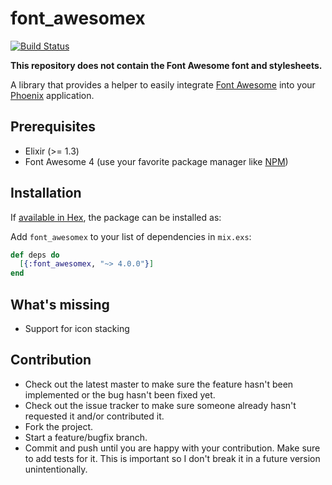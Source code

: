 # font_awesomex

[![Build Status](https://travis-ci.org/tlux/font_awesomex.svg?branch=master)](https://travis-ci.org/tlux/font_awesomex)

**This repository does not contain the Font Awesome font and stylesheets.**

A library that provides a helper to easily integrate [Font Awesome](http://fontawesome.io/) into your [Phoenix](http://www.phoenixframework.org/) application.

## Prerequisites

* Elixir (>= 1.3)
* Font Awesome 4 (use your favorite package manager like [NPM](https://www.npmjs.com/package/font-awesome))

## Installation

If [available in Hex](https://hex.pm/docs/publish), the package can be installed as:

Add `font_awesomex` to your list of dependencies in `mix.exs`:

```elixir
def deps do
  [{:font_awesomex, "~> 4.0.0"}]
end
```

## What's missing

* Support for icon stacking

## Contribution

* Check out the latest master to make sure the feature hasn't been implemented
  or the bug hasn't been fixed yet.
* Check out the issue tracker to make sure someone already hasn't requested it
  and/or contributed it.
* Fork the project.
* Start a feature/bugfix branch.
* Commit and push until you are happy with your contribution. Make sure to add
  tests for it. This is important so I don't break it in a future version
  unintentionally.
